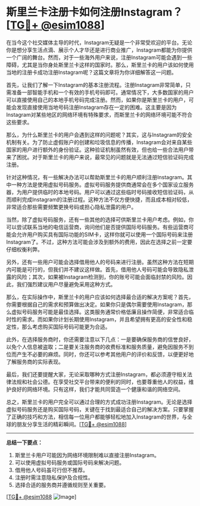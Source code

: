 # 斯里兰卡注册卡如何注册Instagram？[[TG💪+ @esim1088](https://t.me/s/esim1088)]

在当今这个社交媒体主导的时代，Instagram无疑是一个非常受欢迎的平台。无论你是想分享生活点滴、展示个人才华还是进行商业推广，Instagram都能为你提供一个广阔的舞台。然而，对于一些海外用户来说，注册Instagram可能会遇到一些障碍，尤其是当你身处斯里兰卡这样的国家时。那么，斯里兰卡的用户该如何使用当地的注册卡成功注册Instagram呢？这篇文章将为你详细解答这一问题。

首先，让我们了解一下Instagram的基本注册流程。注册Instagram非常简单，只需准备一部智能手机和一个有效的手机号码即可。通常情况下，大多数国家的用户可以直接使用自己的本地手机号码完成注册。然而，如果你是斯里兰卡的用户，可能会发现直接使用当地号码注册Instagram存在一定的困难。这主要是因为Instagram对某些地区的网络环境有特殊要求，而斯里兰卡的网络环境可能不符合这些要求。

那么，为什么斯里兰卡的用户会遇到这样的问题呢？其实，这与Instagram的安全机制有关。为了防止虚假账户的创建和垃圾信息的传播，Instagram会对来自某些国家的用户进行额外的身份验证。这种验证机制虽然有效，但也给一些合法用户带来了困扰。对于斯里兰卡的用户来说，最常见的问题就是无法通过短信验证码完成注册。

针对这种情况，有一些解决办法可以帮助斯里兰卡的用户顺利注册Instagram。其中一种方法是使用虚拟号码服务。虚拟号码服务提供商通常会在多个国家设立服务器，为用户提供临时的本地号码。用户可以通过这些临时号码接收短信验证码，从而顺利完成Instagram的注册过程。这种方法不仅方便快捷，而且成本相对较低，非常适合那些需要频繁更换号码或担心隐私泄露的用户。

当然，除了虚拟号码服务，还有一些其他的选择可供斯里兰卡用户考虑。例如，你可以尝试联系当地的电信运营商，询问他们是否提供国际号码服务。有些运营商可能会允许用户购买具有国际功能的SIM卡，这样你就可以使用一个国际号码来注册Instagram了。不过，这种方法可能会涉及到额外的费用，因此在选择之前一定要仔细权衡利弊。

另外，还有一些用户可能会选择借用他人的号码来进行注册。虽然这种方法在短期内可能是可行的，但我们并不建议这样做。首先，借用他人号码可能会导致隐私泄露的风险；其次，如果被Instagram检测到，你的账号可能会面临封禁的风险。因此，我们强烈建议用户尽量避免采用这种方式。

那么，在实际操作中，斯里兰卡的用户应该如何选择最合适的解决方案呢？首先，你需要根据自己的需求和预算做出决定。如果你只是偶尔需要使用Instagram，那么虚拟号码服务可能是最佳选择。这类服务通常价格低廉且操作简便，非常适合临时性的需求。而如果你计划长期使用Instagram，并且希望拥有更高的安全性和稳定性，那么考虑购买国际号码可能更为合适。

此外，在选择服务商时，你还需要注意以下几点：一是要确保服务商的信誉良好，以免个人信息被盗取；二是要关注服务商的收费标准和服务质量，避免因服务不到位而产生不必要的麻烦。同时，你还可以参考其他用户的评价和反馈，以便更好地了解服务商的实际表现。

最后，我们还要提醒大家，无论采取哪种方式注册Instagram，都必须遵守相关法律法规和社会公德。在享受社交平台带来的便利的同时，也要尊重他人的权益，维护良好的网络环境。只有这样，我们才能共同营造一个健康和谐的网络空间。

总之，斯里兰卡的用户完全可以通过合理的方式成功注册Instagram。无论是选择虚拟号码服务还是购买国际号码，关键在于找到最适合自己的解决方案。只要掌握了正确的技巧和方法，相信每一位用户都能够轻松地加入Instagram的世界，与全球的朋友分享生活的精彩瞬间。[[TG💪+ @esim1088](https://t.me/s/esim1088)]

---

**总结一下要点：**

1. 斯里兰卡用户可能因为网络环境限制难以直接注册Instagram。
2. 可以使用虚拟号码服务或国际号码来解决问题。
3. 借用他人号码虽可行但不推荐。
4. 注册时需注意隐私保护及合规性。
5. 选择合适的服务商并遵循规则至关重要。

[[TG💪+ @esim1088](https://t.me/s/esim1088) ![Image](https://i.postimg.cc/4NQfJmqS/Snipaste-2025-05-13-00-14-12.png)]